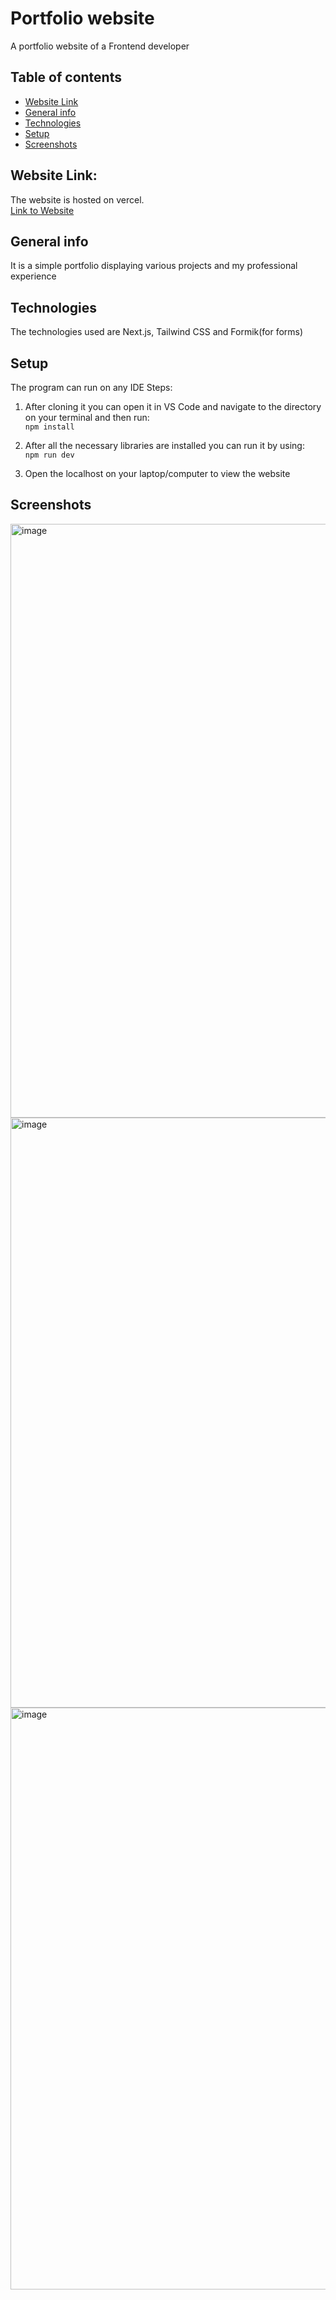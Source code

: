 # Portfolio website
A portfolio website of a Frontend developer
## Table of contents
* [Website Link](#website-link)
* [General info](#general-info)
* [Technologies](#technologies)
* [Setup](#setup)
* [Screenshots](#screenshots)

## Website Link: 
The website is hosted on vercel. <br>
[Link to Website](https://sarvanik-portfolio.vercel.app/)

## General info
 It is a simple portfolio displaying various projects and my professional experience
	
## Technologies
The technologies used are Next.js, Tailwind CSS and Formik(for forms)
	
## Setup
The program can run on any IDE
Steps:
1. After cloning it you can open it in VS Code and navigate to the directory on your terminal and then run: <br>
    ```npm install```

2. After all the necessary libraries are installed you can run it by using: <br>
   ```npm run dev```

3. Open the localhost on your laptop/computer to view the website

## Screenshots
<img width="950" alt="image" src="https://github.com/sarvaniK01/Sarvani_Kandukuri_portfolio/assets/68905086/47b357ce-3ef2-4294-b94b-075492bd7e60"> <br>
<img width="944" alt="image" src="https://github.com/sarvaniK01/Sarvani_Kandukuri_portfolio/assets/68905086/f90ca4f5-bd6f-474c-9425-0851a6f301c6"> <br>
<img width="931" alt="image" src="https://github.com/sarvaniK01/Sarvani_Kandukuri_portfolio/assets/68905086/9e414c1a-e329-4c55-9e5d-182258b2e221"> <br>







